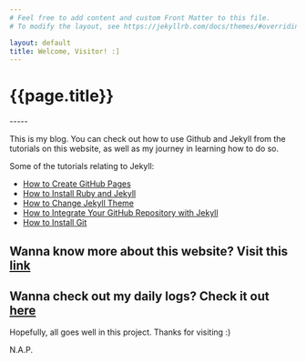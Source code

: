 ```yaml
---
# Feel free to add content and custom Front Matter to this file.
# To modify the layout, see https://jekyllrb.com/docs/themes/#overriding-theme-defaults

layout: default
title: Welcome, Visitor! :]
---
```

<h1> {{page.title}} </h1>
-----

This is my blog.
 You can check out how to use Github and Jekyll from the tutorials on this website, as well as my journey in learning how to do so.

<!-- ### Logs
- [Log Day 1](2018/12/28/log.html)
- [Log Day 2](2018/12/29/log.html)
- [Log Day 3](2018/12/30/log.html) -->
Some of the tutorials relating to Jekyll:
- [How to Create GitHub Pages](tutorials/GitHubPages.html)
- [How to Install Ruby and Jekyll](tutorials/2019-01-09-RubyandJekyllInstallation.html)
- [How to Change Jekyll Theme](tutorials/ChangeJekyllTheme.html)
- [How to Integrate Your GitHub Repository with Jekyll](tutorials/HowtoIntegrateYourGitHubRepositorywithJekyll.html)
- [How to Install Git](tutorials/Install_Git_to_Windows.html)



## Wanna know more about this website? Visit this [link](about/index.html)

## Wanna check out my daily logs? Check it out [here](/logs/)




Hopefully, all goes well in this project.
Thanks for visiting :)

N.A.P.
